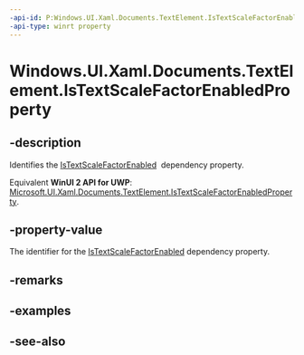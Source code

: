 ```yaml
---
-api-id: P:Windows.UI.Xaml.Documents.TextElement.IsTextScaleFactorEnabledProperty
-api-type: winrt property
---
```


<!-- Property syntax
public Windows.UI.Xaml.DependencyProperty IsTextScaleFactorEnabledProperty { get; }
-->

# Windows.UI.Xaml.Documents.TextElement.IsTextScaleFactorEnabledProperty

## -description
Identifies the [IsTextScaleFactorEnabled](textelement_istextscalefactorenabled.md)  dependency property.

Equivalent **WinUI 2 API for UWP**: [Microsoft.UI.Xaml.Documents.TextElement.IsTextScaleFactorEnabledProperty](/windows/winui/api/microsoft.ui.xaml.documents.textelement.istextscalefactorenabledproperty).

## -property-value
The identifier for the [IsTextScaleFactorEnabled](textelement_istextscalefactorenabled.md) dependency property.

## -remarks

## -examples

## -see-also
